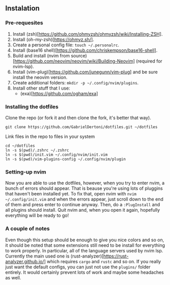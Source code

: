 
## Instalation

### Pre-requesites
1. Install (zsh)[https://github.com/ohmyzsh/ohmyzsh/wiki/Installing-ZSH].
2. Install (oh-my-zsh)[https://ohmyz.sh/].
7. Create a personal config file: `touch ~/.personalrc`.
3. Install (base16 shell)[https://github.com/chriskempson/base16-shell].
4. Build and install (nvim from source)[https://github.com/neovim/neovim/wiki/Building-Neovim]
   (required for nvim-lsp).
5. Install (vim-plug)[https://github.com/junegunn/vim-plug] and be sure install
   the neovim version.
6. Create additional folders: `mkdir -p ~/.config/nvim/plugins`.
7. Install other stuff that I use:
   - (exa)[https://github.com/ogham/exa]

### Installing the dotfiles
Clone the repo (or fork it and then clone the fork, it's better that way).
```
git clone https://github.com/GabrielDertoni/dotfiles.git ~/dotfiles
```

Link files in the repo to files in your system
```
cd ~/dotfiles
ln -s $(pwd)/.zshrc ~/.zshrc
ln -s $(pwd)/init.vim ~/.config/nvim/init.vim
ln -s $(pwd)/vim-plugins-config ~/.config/nvim/plugin
```

### Setting-up nvim

Now you are able to use the dotfiles, however, when you try to enter nvim, a
bunch of errors should appear. That is beause you're using lots of pluggins that
haven't been installed yet. To fix that, open nvim with `nvim ~/.config/init.vim`
and when the errors appear, just scroll down to the end of them and press enter
to continue anyway. Then, do a `:PlugInstall` and all plugins should install.
Quit nvim and, when you open it again, hopefully everything will be ready to go!

### A couple of notes

Even though this setup should be enough to give you nice colors and so on, it
should be noted that some extensions still need to be install for everything to
work properly. In particular, all of the language servers used by nvim lsp.
Currently the main used one is (rust-analyzer)[https://rust-analyzer.github.io/]
which requires `cargo` and `rustc` and so on. If you really just want the
default configs, you can just not use the `plugins/` folder entirely. It would
certainly prevent lots of work and maybe some headaches as well.


